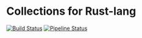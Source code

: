 # Collections for Rust-lang

[![Build Status](https://travis-ci.org/mfournial/collections-rust.svg?branch=master)](https://travis-ci.org/mfournial/collections-rust)
[![Pipeline Status](https://gitlab.doc.ic.ac.uk/mmf115/collections-rust/badges/master/pipeline.svg)](https://gitlab.doc.ic.ac.uk/mmf115/collections-rust/commits/master)